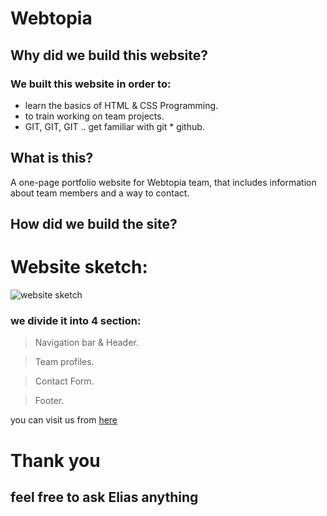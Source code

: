 # Webtopia

## Why did we build this website?
### We built this website in order to:
* learn the basics of HTML & CSS Programming.
* to train working on team projects.
* GIT, GIT, GIT .. get familiar with git * github.

## What is this?
A  one-page portfolio website for Webtopia team, that includes information about team members and a way to contact.

## How did we build the site?
# Website sketch:

![website sketch ](http://store4.up-00.com/2017-07/149986694657491.jpg "Website sketch")


### we divide it into 4 section:
> Navigation bar & Header.

> Team profiles.

> Contact Form.

> Footer.

you can visit us from [here](https://facg2.github.io/webtopia/)

# Thank you
## feel free to ask Elias anything
